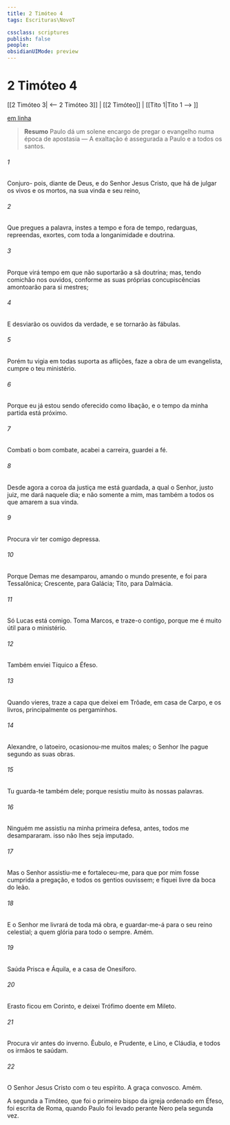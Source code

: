 ```yaml
---
title: 2 Timóteo 4
tags: Escrituras\NovoT

cssclass: scriptures
publish: false
people:
obsidianUIMode: preview
---
```


# 2 Timóteo 4
[[2 Timóteo 3| <-- 2 Timóteo 3]] | [[2 Timóteo]] | [[Tito 1|Tito 1 --> ]]

[em linha](https://churchofjesuschrist.org/study/scriptures/nt/2-tim/4?lang=por)

> __Resumo__
Paulo dá um solene encargo de pregar o evangelho numa época de apostasia — A exaltação é assegurada a Paulo e a todos os santos.

###### 1 
Conjuro- pois, diante de Deus, e do Senhor Jesus Cristo, que há de julgar os vivos e os mortos, na sua vinda e  seu reino,

###### 2 
Que pregues a palavra, instes a tempo e fora de tempo, redarguas, repreendas, exortes, com toda a longanimidade e doutrina.

###### 3 
Porque virá tempo em que não suportarão a sã doutrina; mas, tendo comichão nos ouvidos, conforme as suas próprias concupiscências amontoarão para si mestres;

###### 4 
E desviarão os ouvidos da verdade, e se tornarão às fábulas.

###### 5 
Porém tu vigia em todas  suporta as aflições, faze a obra de um evangelista, cumpre o teu ministério.

###### 6 
Porque eu já estou sendo oferecido como libação, e o tempo da minha partida está próximo.

###### 7 
Combati o bom combate, acabei a carreira, guardei a fé.

###### 8 
Desde agora a coroa da justiça me está guardada, a qual o Senhor, justo juiz, me dará naquele dia; e não somente a mim, mas também a todos os que amarem a sua vinda.

###### 9 
Procura vir ter comigo depressa.

###### 10 
Porque Demas me desamparou, amando o mundo presente, e foi para Tessalônica; Crescente, para Galácia; Tito, para Dalmácia.

###### 11 
Só Lucas está comigo. Toma Marcos, e traze-o contigo, porque me é muito útil para o ministério.

###### 12 
Também enviei Tíquico a Éfeso.

###### 13 
Quando vieres, traze a capa que deixei em Trôade, em casa de Carpo, e os livros, principalmente os pergaminhos.

###### 14 
Alexandre, o latoeiro, ocasionou-me muitos males; o Senhor lhe pague segundo as suas obras.

###### 15 
Tu guarda-te também dele; porque resistiu muito às nossas palavras.

###### 16 
Ninguém me assistiu na minha primeira defesa, antes, todos me desampararam.  isso não lhes seja imputado.

###### 17 
Mas o Senhor assistiu-me e fortaleceu-me, para que por mim fosse cumprida a pregação, e todos os gentios  ouvissem; e fiquei livre da boca do leão.

###### 18 
E o Senhor me livrará de toda má obra, e guardar-me-á para o seu reino celestial; a quem  glória para todo o sempre. Amém.

###### 19 
Saúda Prisca e Áquila, e a casa de Onesíforo.

###### 20 
Erasto ficou em Corinto, e deixei Trófimo doente em Mileto.

###### 21 
Procura vir antes do inverno. Êubulo, e Prudente, e Lino, e Cláudia, e todos os irmãos te saúdam.

###### 22 
O Senhor Jesus Cristo  com o teu espírito. A graça  convosco. Amém.

A segunda  a Timóteo, que foi o primeiro bispo da igreja ordenado em Éfeso, foi escrita de Roma, quando Paulo foi levado perante Nero pela segunda vez.

